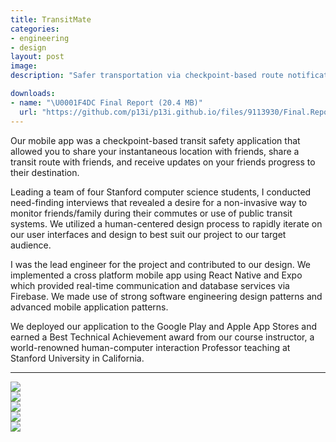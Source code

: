 ```yaml
---
title: TransitMate
categories:
- engineering
- design
layout: post
image: 
description: "Safer transportation via checkpoint-based route notifications for friends and family"!

downloads:
- name: "\U0001F4DC Final Report (20.4 MB)"
  url: "https://github.com/p13i/p13i.github.io/files/9113930/Final.Report.pdf"
---
```


Our mobile app was a checkpoint-based transit safety application that allowed you to share your instantaneous location with friends, share a transit route with friends, and receive updates on your friends progress to their destination.

Leading a team of four Stanford computer science students, I conducted need-finding interviews that revealed a desire for a non-invasive way to monitor friends/family during their commutes or use of public transit systems. We utilized a human-centered design process to rapidly iterate on our user interfaces and design to best suit our project to our target audience.

I was the lead engineer for the project and contributed to our design. We implemented a cross platform mobile app using React Native and Expo which provided real-time communication and database services via Firebase. We made use of strong software engineering design patterns and advanced mobile application patterns.

We deployed our application to the Google Play and Apple App Stores and earned a Best Technical Achievement award from our course instructor, a world-renowned human-computer interaction Professor teaching at Stanford University in California.

---

<div class="row">
  <div class="col-4">
    <img src="https://user-images.githubusercontent.com/13140065/179044638-c6dc45a4-4977-45a7-9d45-ae8a4ec4ee83.png"/>
  </div>
  <div class="col-4">
    <img src="https://user-images.githubusercontent.com/13140065/179044635-b3fe8481-c5b3-49ce-8362-7a2c0b8df6aa.png"/>
  </div>
  <div class="col-4">
    <img src="https://user-images.githubusercontent.com/13140065/179044631-521c8b35-6e95-4a75-8ff7-49a63edd9eca.png"/>
  </div>
  <div class="col-4">
    <img src="https://user-images.githubusercontent.com/13140065/179044635-b3fe8481-c5b3-49ce-8362-7a2c0b8df6aa.png"/>
  </div>
  <div class="col-4">
    <img src="https://user-images.githubusercontent.com/13140065/179044628-a6a2dbcb-5b50-4f9c-bf0b-e8578cf45a5c.png"/>
  </div>
</div>
